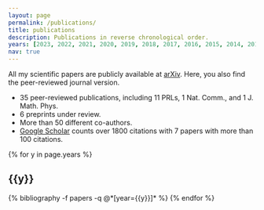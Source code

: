 ```yaml
---
layout: page
permalink: /publications/
title: publications
description: Publications in reverse chronological order.
years: [2023, 2022, 2021, 2020, 2019, 2018, 2017, 2016, 2015, 2014, 2013, 2012]
nav: true
---
```


[comment]: # (List of my scientific publications.)

All my scientific papers are publicly available at [arXiv](https://arxiv.org/a/quintino_m_1.html). Here, you also find the peer-reviewed journal version.

- 35 peer-reviewed publications, including 11 PRLs, 1 Nat. Comm., and 1 J. Math. Phys.
- 6 preprints under review.
- More than 50 different co-authors.
- [Google Scholar](https://scholar.google.com/citations?user=9S-Jrs4AAAAJ) counts over 1800 citations with 7 papers with more than 100 citations.


<div class="publications">

{% for y in page.years %}
  <h2 class="year">{{y}}</h2>
  {% bibliography -f papers -q @*[year={{y}}]* %}
{% endfor %}

</div>
